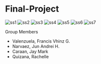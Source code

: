 # Final-Project

![ss1](https://github.com/Francis08252004/Final-Project/assets/174249295/b4ed80a3-97f0-4771-924b-920853a23ab5)
![ss2](https://github.com/Francis08252004/Final-Project/assets/174249295/01bdc8e8-e7e8-4ca1-8c40-843b237ebd15)
![ss3](https://github.com/Francis08252004/Final-Project/assets/174249295/05f12a1a-8768-4ad7-b7e1-aef8e278284d)
![ss4](https://github.com/Francis08252004/Final-Project/assets/174249295/54e5d7f4-1f6a-43b0-8494-ddd7bb6ffedd)
![ss5](https://github.com/Francis08252004/Final-Project/assets/174249295/9ba112bd-50b8-4a8c-9f00-b5cc2de87722)
![ss6](https://github.com/Francis08252004/Final-Project/assets/174249295/3a7d0578-b2a3-41f7-9df2-1d5542f4d924)
![ss7](https://github.com/Francis08252004/Final-Project/assets/174249295/b776b7a5-9e68-4281-b336-14d06470d65b)

Group Members
-  Valenzuela, Francis Vhinz G.
-  Narvaez, Jun Andrei H.
-  Caraan, Jay Mark
-  Quizana, Rachelle

  
